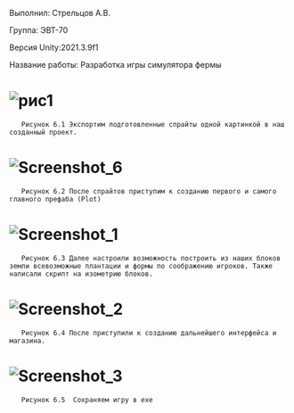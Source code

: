 Выполнил: Стрельцов А.В.

Группа: ЭВТ-70

Версия Unity:2021.3.9f1

Название работы: Разработка игры симулятора фермы

# ![рис1](https://user-images.githubusercontent.com/119409903/205114207-86dd6060-aedc-4b72-8ebc-57376245d1f2.png)
       Рисунок 6.1 Экспортим подготовленные спрайты одной картинкой в наш созданный проект.

# ![Screenshot_6](https://user-images.githubusercontent.com/119409903/205114283-45a70b8a-3771-4bd5-bc19-c1d633fcc908.png)
       Рисунок 6.2 После спрайтов приступим к созданию первого и самого главного префаба (Plot)

# ![Screenshot_1](https://user-images.githubusercontent.com/119409903/205114371-3cc7962c-5be5-4762-bbba-5cb37ad63762.png)
       Рисунок 6.3 Далее настроили возможность построить из наших блоков земли всевозможные плантации и формы по соображению игроков. Также написали скрипт на изометрию блоков.

# ![Screenshot_2](https://user-images.githubusercontent.com/119409903/205114400-c99b0a0e-6bd3-4c53-8264-fbee3a87441e.png)
       Рисунок 6.4 После приступили к созданию дальнейшего интерфейса и магазина.

# ![Screenshot_3](https://user-images.githubusercontent.com/119409903/205114425-d25a8fb4-d056-422d-8ebe-d80848aaa2bd.png)
       Рисунок 6.5	Сохраняем игру в exe
